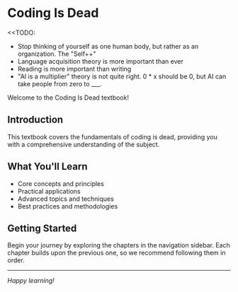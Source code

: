 # Coding Is Dead

<<TODO:

* Stop thinking of yourself as one human body, but rather as an organization.  The "Self++"
* Language acquisition theory is more important than ever
* Reading is more important than writing
* "AI is a multiplier" theory is not quite right.  0 * x should be 0, but AI can take people from zero to ___.

>>

Welcome to the Coding Is Dead textbook!

## Introduction

This textbook covers the fundamentals of coding is dead, providing you with a comprehensive understanding of the subject.

## What You'll Learn

- Core concepts and principles
- Practical applications
- Advanced topics and techniques
- Best practices and methodologies

## Getting Started

Begin your journey by exploring the chapters in the navigation sidebar. Each chapter builds upon the previous one, so we recommend following them in order.

---

*Happy learning!*
